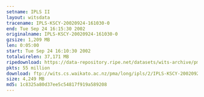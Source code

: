 ```yaml
---
setname: IPLS II
layout: witsdata
tracename: IPLS-KSCY-20020924-161030-0
end: Tue Sep 24 16:15:30 2002
originalname: IPLS-KSCY-20020924-161030-0
gzsize: 1,209 MB
len: 0:05:00
start: Tue Sep 24 16:10:30 2002
totalwirelen: 37,171 MB
ripedownload: https://data-repository.ripe.net/datasets/wits-archive/pma/long/ipls/2/IPLS-KSCY-20020924-161030-0.gz
pkts: 55 million
download: ftp://wits.cs.waikato.ac.nz/pma/long/ipls/2/IPLS-KSCY-20020924-161030-0.gz
size: 4,249 MB
md5: 1c8325a80d37ee5c54817f919a589208
---
```

